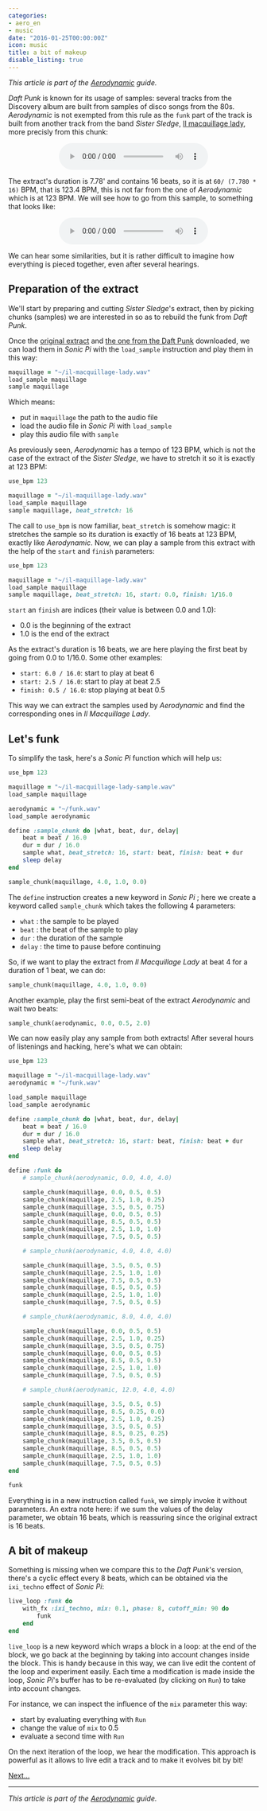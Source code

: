 ```yaml
---
categories:
- aero_en
- music
date: "2016-01-25T00:00:00Z"
icon: music
title: a bit of makeup
disable_listing: true
---
```


*This article is part of the <a href="/music/2016-01-21-aerodynamic-en">Aerodynamic</a> guide.*

*Daft Punk* is known for its usage of samples: several tracks from the
Discovery album are built from samples of disco songs from the 80s.
*Aerodynamic* is not exempted from this rule as the `funk` part of the
track is built from another track from the band *Sister Sledge*,
[Il macquillage lady](https://www.youtube.com/watch?v=tJWPZuFsdrk),
more precisly from this chunk:

<center>
   <audio controls="controls">
      <source src="/misc/il-macquillage-lady.wav" type="audio/wav" />
   </audio>
</center>

The extract's duration is 7.78' and contains 16 beats, so it is at `60/ (7.780 * 16)`
BPM, that is 123.4 BPM, this is not far from the one of *Aerodynamic*
which is at 123 BPM. We will see how to go from this sample, to
something that looks like:

<center>
   <audio controls="controls">
       <source src="/misc/funk.wav" type="audio/wav" />
   </audio>
</center>

We can hear some similarities, but it is rather difficult to imagine
how everything is pieced together, even after several hearings.

## Preparation of the extract

We'll start by preparing and cutting *Sister Sledge*'s extract,
then by picking chunks (samples) we are interested in so as to
rebuild the funk from *Daft Punk*.

Once the [original extract](/misc/il-macquillage-lady.wav) and
[the one from the Daft Punk](/misc/funk.wav) downloaded, we can
load them in *Sonic Pi* with the `load_sample` instruction and play
them in this way:

```ruby
maquillage = "~/il-macquillage-lady.wav"
load_sample maquillage
sample maquillage
```

Which means:

* put in `maquillage` the path to the audio file
* load the audio file in *Sonic Pi* with `load_sample`
* play this audio file with `sample`

As previously seen, *Aerodynamic* has a tempo of 123 BPM, which is not
the case of the extract of the *Sister Sledge*, we have to stretch it
so it is exactly at 123 BPM:

```ruby
use_bpm 123

maquillage = "~/il-maquillage-lady.wav"
load_sample maquillage
sample maquillage, beat_stretch: 16
```

The call to `use_bpm` is now familiar, `beat_stretch` is somehow
magic: it stretches the sample so its duration is exactly of 16
beats at 123 BPM, exactly like *Aerodynamic*. Now, we can play
a sample from this extract with the help of the `start` and `finish`
parameters:

```ruby
use_bpm 123

maquillage = "~/il-maquillage-lady.wav"
load_sample maquillage
sample maquillage, beat_stretch: 16, start: 0.0, finish: 1/16.0
```

`start` an `finish` are indices (their value is between 0.0 and 1.0):

- 0.0 is the beginning of the extract
- 1.0 is the end of the extract

As the extract's duration is 16 beats, we are here playing the first
beat by going from 0.0 to 1/16.0. Some other examples:

* `start: 6.0 / 16.0`: start to play at beat 6
* `start: 2.5 / 16.0`: start to play at beat 2.5
* `finish: 0.5 / 16.0`: stop playing at beat 0.5

This way we can extract the samples used by *Aerodynamic* and find the
corresponding ones in *Il Macquillage Lady*.

## Let's funk

To simplify the task, here's a *Sonic Pi* function which will help
us:

```ruby
use_bpm 123

maquillage = "~/il-macquillage-lady-sample.wav"
load_sample maquillage

aerodynamic = "~/funk.wav"
load_sample aerodynamic

define :sample_chunk do |what, beat, dur, delay|
    beat = beat / 16.0
    dur = dur / 16.0
    sample what, beat_stretch: 16, start: beat, finish: beat + dur
	sleep delay
end

sample_chunk(maquillage, 4.0, 1.0, 0.0)
```

The `define` instruction creates a new keyword in *Sonic Pi* ; here we
create a keyword called `sample_chunk` which takes the following 4
parameters:

* `what` : the sample to be played
* `beat` : the beat of the sample to play
* `dur` : the duration of the sample
* `delay` : the time to pause before continuing

So, if we want to play the extract from *Il Macquillage Lady* at beat
4 for a duration of 1 beat, we can do:

```ruby
sample_chunk(maquillage, 4.0, 1.0, 0.0)
```

Another example, play the first semi-beat of the extract *Aerodynamic*
and wait two beats:

```ruby
sample_chunk(aerodynamic, 0.0, 0.5, 2.0)
```

We can now easily play any sample from both extracts! After several
hours of listenings and hacking, here's what we can obtain:

```ruby
use_bpm 123

maquillage = "~/il-macquillage-lady.wav"
aerodynamic = "~/funk.wav"

load_sample maquillage
load_sample aerodynamic

define :sample_chunk do |what, beat, dur, delay|
    beat = beat / 16.0
    dur = dur / 16.0
    sample what, beat_stretch: 16, start: beat, finish: beat + dur
    sleep delay
end

define :funk do
    # sample_chunk(aerodynamic, 0.0, 4.0, 4.0)

    sample_chunk(maquillage, 0.0, 0.5, 0.5)
    sample_chunk(maquillage, 2.5, 1.0, 0.25)
    sample_chunk(maquillage, 3.5, 0.5, 0.75)
    sample_chunk(maquillage, 0.0, 0.5, 0.5)
    sample_chunk(maquillage, 8.5, 0.5, 0.5)
    sample_chunk(maquillage, 2.5, 1.0, 1.0)
    sample_chunk(maquillage, 7.5, 0.5, 0.5)

    # sample_chunk(aerodynamic, 4.0, 4.0, 4.0)

    sample_chunk(maquillage, 3.5, 0.5, 0.5)
    sample_chunk(maquillage, 2.5, 1.0, 1.0)
    sample_chunk(maquillage, 7.5, 0.5, 0.5)
    sample_chunk(maquillage, 8.5, 0.5, 0.5)
    sample_chunk(maquillage, 2.5, 1.0, 1.0)
    sample_chunk(maquillage, 7.5, 0.5, 0.5)

    # sample_chunk(aerodynamic, 8.0, 4.0, 4.0)

    sample_chunk(maquillage, 0.0, 0.5, 0.5)
    sample_chunk(maquillage, 2.5, 1.0, 0.25)
    sample_chunk(maquillage, 3.5, 0.5, 0.75)
    sample_chunk(maquillage, 0.0, 0.5, 0.5)
    sample_chunk(maquillage, 8.5, 0.5, 0.5)
    sample_chunk(maquillage, 2.5, 1.0, 1.0)
    sample_chunk(maquillage, 7.5, 0.5, 0.5)

    # sample_chunk(aerodynamic, 12.0, 4.0, 4.0)

    sample_chunk(maquillage, 3.5, 0.5, 0.5)
    sample_chunk(maquillage, 8.5, 0.25, 0.0)
    sample_chunk(maquillage, 2.5, 1.0, 0.25)
    sample_chunk(maquillage, 3.5, 0.5, 0.5)
    sample_chunk(maquillage, 8.5, 0.25, 0.25)
    sample_chunk(maquillage, 3.5, 0.5, 0.5)
    sample_chunk(maquillage, 8.5, 0.5, 0.5)
    sample_chunk(maquillage, 2.5, 1.0, 1.0)
    sample_chunk(maquillage, 7.5, 0.5, 0.5)
end

funk
```

Everything is in a new instruction called `funk`, we simply invoke it
without parameters. An extra note here: if we sum the values of the
delay parameter, we obtain 16 beats, which is reassuring since the
original extract is 16 beats.

## A bit of makeup

Something is missing when we compare this to the *Daft Punk*'s
version, there's a cyclic effect every 8 beats, which can be obtained
via the `ixi_techno` effect of *Sonic Pi*:

```ruby
live_loop :funk do
    with_fx :ixi_techno, mix: 0.1, phase: 8, cutoff_min: 90 do
        funk
    end
end
```

`live_loop` is a new keyword which wraps a block in a loop: at the end
of the block, we go back at the beginning by taking into account
changes inside the block. This is handy because in this way, we can
live edit the content of the loop and experiment easily. Each time a
modification is made inside the loop, *Sonic Pi*'s buffer has to be
re-evaluated (by clicking on `Run`) to take into account changes.

For instance, we can inspect the influence of the `mix` parameter
this way:

* start by evaluating everything with `Run`
* change the value of `mix` to 0.5
* evaluate a second time with `Run`

On the next iteration of the loop, we hear the modification. This
approach is powerful as it allows to live edit a track and to
make it evolves bit by bit!

<a href="/music/2016-01-26-aerodynamic-solo-en">Next...</a>

<hr />

*This article is part of the <a href="/music/2016-01-21-aerodynamic-en">Aerodynamic</a> guide.*
